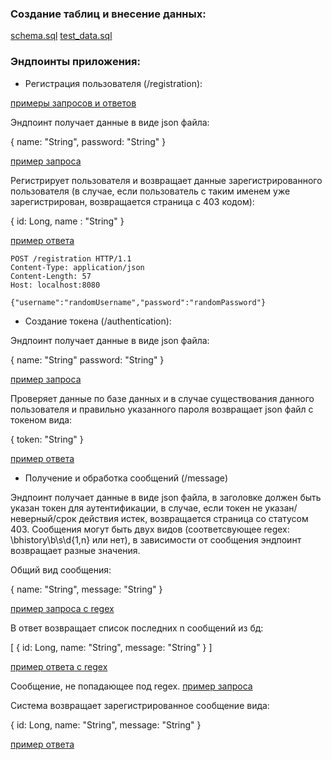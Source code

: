 ### Создание таблиц и внесение данных: 
[schema.sql](https://github.com/codepink-glitch/jwt_auth_demo/blob/master/src/main/resources/schema.sql)
[test_data.sql](https://github.com/codepink-glitch/jwt_auth_demo/blob/master/src/test/resources/test_data.sql)

### Эндпоинты приложения:

* Регистрация пользователя (/registration):

[примеры запросов и ответов](https://github.com/codepink-glitch/jwt_auth_demo/tree/master/generated-snippets/registration)

Эндпоинт получает данные в виде json файла: 

{
    name: "String",
    password: "String"
}

[пример запроса](https://github.com/codepink-glitch/jwt_auth_demo/blob/master/generated-snippets/registration/http-request.adoc)

Регистрирует пользователя и возвращает данные зарегистрированного пользователя
(в случае, если пользователь с таким именем уже зарегистрирован, возвращается страница с 403 кодом):

{
    id: Long,
    name : "String"
}

[пример ответа](https://github.com/codepink-glitch/jwt_auth_demo/blob/master/generated-snippets/registration/http-response.adoc)
```
POST /registration HTTP/1.1
Content-Type: application/json
Content-Length: 57
Host: localhost:8080

{"username":"randomUsername","password":"randomPassword"}
```

* Создание токена (/authentication):

Эндпоинт получает данные в виде json файла:

{
    name: "String"
    password: "String" 
}

[пример запроса](https://github.com/codepink-glitch/jwt_auth_demo/blob/master/generated-snippets/authentication/http-request.adoc)

Проверяет данные по базе данных и в случае существования данного пользователя и правильно указанного пароля возвращает json файл с токеном вида:

{
    token: "String" 
}

[пример ответа](https://github.com/codepink-glitch/jwt_auth_demo/blob/master/generated-snippets/authentication/http-response.adoc)

* Получение и обработка сообщений (/message)

Эндпоинт получает данные в виде json файла, в заголовке должен быть указан токен для аутентификации, в случае, если токен не указан/неверный/срок действия истек,
возвращается страница со статусом 403.
Сообщения могут быть двух видов (соответсвующее regex: \bhistory\b\s\d{1,n} или нет), в зависимости от сообщения эндпоинт возвращает разные значения.

Общий вид сообщения:

{
    name: "String",
    message: "String"
}


[пример запроса с regex](https://github.com/codepink-glitch/jwt_auth_demo/blob/master/generated-snippets/message%20(requesting%20history)/http-request.adoc)

В ответ возвращает список последних n сообщений из бд:

[
   {
      id: Long,
      name: "String",
      message: "String"
   }
]

[пример ответа с regex](https://github.com/codepink-glitch/jwt_auth_demo/blob/master/generated-snippets/message%20(requesting%20history)/http-response.adoc)

Сообщение, не попадающее под regex. [пример запроса](https://github.com/codepink-glitch/jwt_auth_demo/blob/master/generated-snippets/message/http-request.adoc)

Система возвращает зарегистрированное сообщение вида:

{
   id: Long,
   name: "String",
   message: "String"
}

[пример ответа](https://github.com/codepink-glitch/jwt_auth_demo/blob/master/generated-snippets/message/http-response.adoc)

